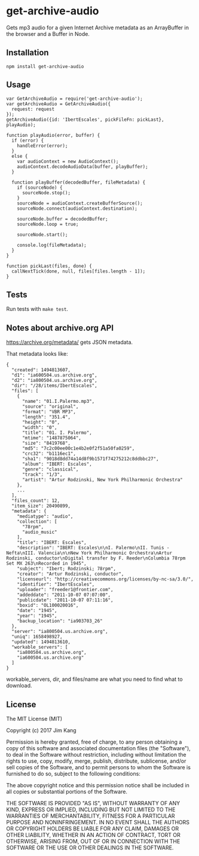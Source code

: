 get-archive-audio
==================

Gets mp3 audio for a given Internet Archive metadata as an ArrayBuffer in the browser and a Buffer in Node.

Installation
------------

    npm install get-archive-audio

Usage
-----

    var GetArchiveAudio = require('get-archive-audio');
    var getArchiveAudio = GetArchiveAudio({
      request: request
    });
    getArchiveAudio({id: 'IbertEscales', pickFileFn: pickLast}, playAudio);

    function playAudio(error, buffer) {
      if (error) {
        handleError(error);
      }
      else {
        var audioContext = new AudioContext();
        audioContext.decodeAudioData(buffer, playBuffer);
      }

      function playBuffer(decodedBuffer, fileMetadata) {
        if (sourceNode) {
          sourceNode.stop();
        }
        sourceNode = audioContext.createBufferSource();
        sourceNode.connect(audioContext.destination);

        sourceNode.buffer = decodedBuffer;
        sourceNode.loop = true;

        sourceNode.start();

        console.log(fileMetadata);
      }
    }

    function pickLast(files, done) {
      callNextTick(done, null, files[files.length - 1]);
    }

Tests
-----

Run tests with `make test`.

Notes about archive.org API
------

https://archive.org/metadata/<identifier> gets JSON metadata.

That metadata looks like:

    {
      "created": 1494813607,
      "d1": "ia600504.us.archive.org",
      "d2": "ia800504.us.archive.org",
      "dir": "/28/items/IbertEscales",
      "files": [
        {
          "name": "01.I.Palermo.mp3",
          "source": "original",
          "format": "VBR MP3",
          "length": "351.4",
          "height": "0",
          "width": "0",
          "title": "01. I. Palermo",
          "mtime": "1487875064",
          "size": "8419768",
          "md5": "7c2c00ee00c1e4b2e0f2f51a50fa0259",
          "crc32": "b1116ec1",
          "sha1": "9018d8dd74a14d8f9b1571f74275212c8ddbbc27",
          "album": "IBERT: Escales",
          "genre": "classical",
          "track": "1/3",
          "artist": "Artur Rodzinski, New York Philharmonic Orchestra"
        },
        ...
      ],
      "files_count": 12,
      "item_size": 20490899,
      "metadata": {
        "mediatype": "audio",
        "collection": [
          "78rpm",
          "audio_music"
        ],
        "title": "IBERT: Escales",
        "description": "IBERT: Escales\n\nI. Palermo\nII. Tunis - Nefta\nIII. Valencia\n\nNew York Philharmonic Orchestra\nArtur Rodzinski, conductor\nDigital transfer by F. Reeder\nColumbia 78rpm Set MX 263\nRecorded in 1945",
        "subject": "Ibert; Rodzinski; 78rpm",
        "creator": "Artur Rodzinski, conductor",
        "licenseurl": "http://creativecommons.org/licenses/by-nc-sa/3.0/",
        "identifier": "IbertEscales",
        "uploader": "freeder1@frontier.com",
        "addeddate": "2011-10-07 07:07:00",
        "publicdate": "2011-10-07 07:11:16",
        "boxid": "OL100020016",
        "date": "1945",
        "year": "1945",
        "backup_location": "ia903703_26"
      },
      "server": "ia800504.us.archive.org",
      "uniq": 1658498927,
      "updated": 1494813610,
      "workable_servers": [
        "ia800504.us.archive.org",
        "ia600504.us.archive.org"
      ]
    }

workable_servers, dir, and files/name are what you need to find what to download.

License
-------

The MIT License (MIT)

Copyright (c) 2017 Jim Kang

Permission is hereby granted, free of charge, to any person obtaining a copy
of this software and associated documentation files (the "Software"), to deal
in the Software without restriction, including without limitation the rights
to use, copy, modify, merge, publish, distribute, sublicense, and/or sell
copies of the Software, and to permit persons to whom the Software is
furnished to do so, subject to the following conditions:

The above copyright notice and this permission notice shall be included in
all copies or substantial portions of the Software.

THE SOFTWARE IS PROVIDED "AS IS", WITHOUT WARRANTY OF ANY KIND, EXPRESS OR
IMPLIED, INCLUDING BUT NOT LIMITED TO THE WARRANTIES OF MERCHANTABILITY,
FITNESS FOR A PARTICULAR PURPOSE AND NONINFRINGEMENT. IN NO EVENT SHALL THE
AUTHORS OR COPYRIGHT HOLDERS BE LIABLE FOR ANY CLAIM, DAMAGES OR OTHER
LIABILITY, WHETHER IN AN ACTION OF CONTRACT, TORT OR OTHERWISE, ARISING FROM,
OUT OF OR IN CONNECTION WITH THE SOFTWARE OR THE USE OR OTHER DEALINGS IN
THE SOFTWARE.
